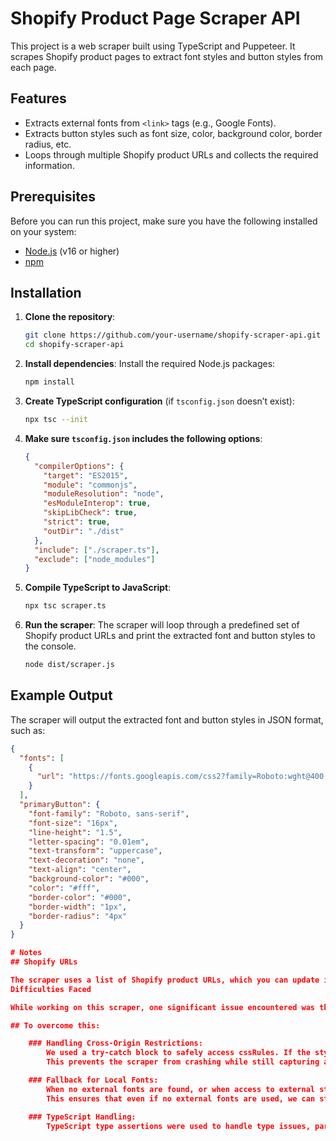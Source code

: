 # Shopify Product Page Scraper API

This project is a web scraper built using TypeScript and Puppeteer. It scrapes Shopify product pages to extract font styles and button styles from each page.

## Features
- Extracts external fonts from `<link>` tags (e.g., Google Fonts).
- Extracts button styles such as font size, color, background color, border radius, etc.
- Loops through multiple Shopify product URLs and collects the required information.

## Prerequisites
Before you can run this project, make sure you have the following installed on your system:
- [Node.js](https://nodejs.org/en/) (v16 or higher)
- [npm](https://www.npmjs.com/)

## Installation

1. **Clone the repository**:
    ```bash
    git clone https://github.com/your-username/shopify-scraper-api.git
    cd shopify-scraper-api
    ```

2. **Install dependencies**:
    Install the required Node.js packages:
    ```bash
    npm install
    ```

3. **Create TypeScript configuration** (if `tsconfig.json` doesn’t exist):
    ```bash
    npx tsc --init
    ```

4. **Make sure `tsconfig.json` includes the following options**:
    ```json
    {
      "compilerOptions": {
        "target": "ES2015",
        "module": "commonjs",
        "moduleResolution": "node",
        "esModuleInterop": true,
        "skipLibCheck": true,
        "strict": true,
        "outDir": "./dist"
      },
      "include": ["./scraper.ts"],
      "exclude": ["node_modules"]
    }
    ```

5. **Compile TypeScript to JavaScript**:
    ```bash
    npx tsc scraper.ts
    ```

6. **Run the scraper**:
    The scraper will loop through a predefined set of Shopify product URLs and print the extracted font and button styles to the console.
    ```bash
    node dist/scraper.js
    ```

## Example Output

The scraper will output the extracted font and button styles in JSON format, such as:

```json
{
  "fonts": [
    {
      "url": "https://fonts.googleapis.com/css2?family=Roboto:wght@400;700&display=swap"
    }
  ],
  "primaryButton": {
    "font-family": "Roboto, sans-serif",
    "font-size": "16px",
    "line-height": "1.5",
    "letter-spacing": "0.01em",
    "text-transform": "uppercase",
    "text-decoration": "none",
    "text-align": "center",
    "background-color": "#000",
    "color": "#fff",
    "border-color": "#000",
    "border-width": "1px",
    "border-radius": "4px"
  }
}

# Notes
## Shopify URLs

The scraper uses a list of Shopify product URLs, which you can update in the scraper.ts file by modifying the urls array.
Difficulties Faced

While working on this scraper, one significant issue encountered was the cross-origin restrictions when trying to access the cssRules property of external stylesheets (e.g., Google Fonts). When trying to access these styles, the browser throws a SecurityError due to cross-origin policies.

## To overcome this:

    ### Handling Cross-Origin Restrictions:
        We used a try-catch block to safely access cssRules. If the stylesheet is external and throws a SecurityError, the scraper skips that stylesheet and continues processing others.
        This prevents the scraper from crashing while still capturing as much font information as possible from accessible stylesheets.

    ### Fallback for Local Fonts:
        When no external fonts are found, or when access to external stylesheets is blocked, the scraper falls back to extracting the font-family from the page's body element or other inline styles.
        This ensures that even if no external fonts are used, we can still extract relevant font information (e.g., local or theme-specific fonts).

    ### TypeScript Handling:
        TypeScript type assertions were used to handle type issues, particularly when dealing with link elements for fonts. Type assertions ensure that TypeScript recognizes elements like <link> tags as HTMLLinkElement objects, enabling access to properties such as href.